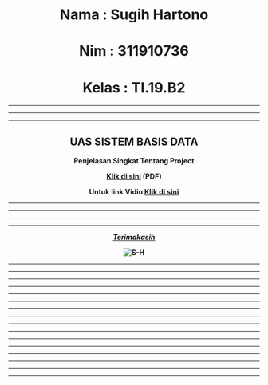 <center>

# Nama      : Sugih Hartono
# Nim       : 311910736
# Kelas     : TI.19.B2
<hr>
<hr>
<hr>

## <B>UAS SISTEM BASIS DATA</B>

<b>
Penjelasan Singkat Tentang Project

<a href="
https://drive.google.com/file/d/1qfkGQelkQC8ZUFXi2LVj-isufkof17rf/view?usp=sharing">Klik di sini</a> (PDF)

Untuk link Vidio
<a href="#">Klik di sini</a>

<HR>
<hr>
<hr>
<hr>
<u><b><i>Terimakasih</i></b></u>

![S-H](https://user-images.githubusercontent.com/81239107/126073052-22cab4b0-7297-4c88-a150-9048d3395a93.png)


</center>

<hr>
<hr>
<hr>
<hr>
<hr>
<hr>
<hr>
<hr>
<hr>
<hr>
<hr>
<hr>
<hr>
<hr>
<hr>
<hr>